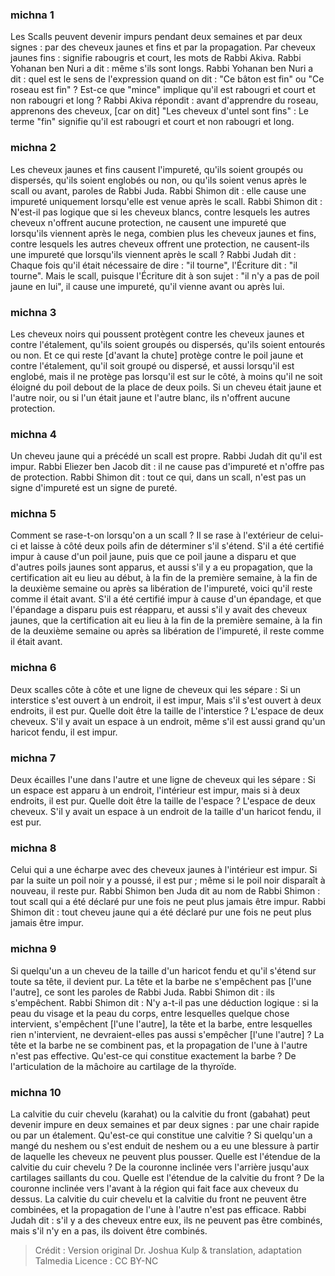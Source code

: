 
### michna 1
Les Scalls peuvent devenir impurs pendant deux semaines et par deux signes : par des cheveux jaunes et fins et par la propagation. Par cheveux jaunes fins : signifie rabougris et court, les mots de Rabbi Akiva. Rabbi Yohanan ben Nuri a dit : même s'ils sont longs. Rabbi Yohanan ben Nuri a dit : quel est le sens de l'expression quand on dit : "Ce bâton est fin" ou "Ce roseau est fin" ? Est-ce que "mince" implique qu'il est rabougri et court et non rabougri et long ? Rabbi Akiva répondit : avant d'apprendre du roseau, apprenons des cheveux, [car on dit] "Les cheveux d'untel sont fins" : Le terme "fin" signifie qu'il est rabougri et court et non rabougri et long.

### michna 2
Les cheveux jaunes et fins causent l'impureté, qu'ils soient groupés ou dispersés, qu'ils soient englobés ou non, ou qu'ils soient venus après le scall ou avant, paroles de Rabbi Juda. Rabbi Shimon dit : elle cause une impureté uniquement lorsqu'elle est venue après le scall. Rabbi Shimon dit : N'est-il pas logique que si les cheveux blancs, contre lesquels les autres cheveux n'offrent aucune protection, ne causent une impureté que lorsqu'ils viennent après le nega, combien plus les cheveux jaunes et fins, contre lesquels les autres cheveux offrent une protection, ne causent-ils une impureté que lorsqu'ils viennent après le scall ? Rabbi Judah dit : Chaque fois qu'il était nécessaire de dire : "il tourne", l'Écriture dit : "il tourne". Mais le scall, puisque l'Écriture dit à son sujet : "il n'y a pas de poil jaune en lui", il cause une impureté, qu'il vienne avant ou après lui.

### michna 3
Les cheveux noirs qui poussent protègent contre les cheveux jaunes et contre l'étalement, qu'ils soient groupés ou dispersés, qu'ils soient entourés ou non. Et ce qui reste [d'avant la chute] protège contre le poil jaune et contre l'étalement, qu'il soit groupé ou dispersé, et aussi lorsqu'il est englobé, mais il ne protège pas lorsqu'il est sur le côté, à moins qu'il ne soit éloigné du poil debout de la place de deux poils. Si un cheveu était jaune et l'autre noir, ou si l'un était jaune et l'autre blanc, ils n'offrent aucune protection.

### michna 4
Un cheveu jaune qui a précédé un scall est propre. Rabbi Judah dit qu'il est impur. Rabbi Eliezer ben Jacob dit : il ne cause pas d'impureté et n'offre pas de protection. Rabbi Shimon dit : tout ce qui, dans un scall, n'est pas un signe d'impureté est un signe de pureté.

### michna 5
Comment se rase-t-on lorsqu'on a un scall ? Il se rase à l'extérieur de celui-ci et laisse à côté deux poils afin de déterminer s'il s'étend. S'il a été certifié impur à cause d'un poil jaune, puis que ce poil jaune a disparu et que d'autres poils jaunes sont apparus, et aussi s'il y a eu propagation, que la certification ait eu lieu au début, à la fin de la première semaine, à la fin de la deuxième semaine ou après sa libération de l'impureté, voici qu'il reste comme il était avant. S'il a été certifié impur à cause d'un épandage, et que l'épandage a disparu puis est réapparu, et aussi s'il y avait des cheveux jaunes, que la certification ait eu lieu à la fin de la première semaine, à la fin de la deuxième semaine ou après sa libération de l'impureté, il reste comme il était avant.

### michna 6
Deux scalles côte à côte et une ligne de cheveux qui les sépare : Si un interstice s'est ouvert à un endroit, il est impur, Mais s'il s'est ouvert à deux endroits, il est pur. Quelle doit être la taille de l'interstice ?  L'espace de deux cheveux. S'il y avait un espace à un endroit, même s'il est aussi grand qu'un haricot fendu, il est impur.

### michna 7
Deux écailles l'une dans l'autre et une ligne de cheveux qui les sépare : Si un espace est apparu à un endroit, l'intérieur est impur, mais si à deux endroits, il est pur. Quelle doit être la taille de l'espace ?  L'espace de deux cheveux. S'il y avait un espace à un endroit de la taille d'un haricot fendu, il est pur.

### michna 8
Celui qui a une écharpe avec des cheveux jaunes à l'intérieur est impur. Si par la suite un poil noir y a poussé, il est pur ; même si le poil noir disparaît à nouveau, il reste pur. Rabbi Shimon ben Juda dit au nom de Rabbi Shimon : tout scall qui a été déclaré pur une fois ne peut plus jamais être impur. Rabbi Shimon dit : tout cheveu jaune qui a été déclaré pur une fois ne peut plus jamais être impur.

### michna 9
Si quelqu'un a un cheveu de la taille d'un haricot fendu et qu'il s'étend sur toute sa tête, il devient pur. La tête et la barbe ne s'empêchent pas [l'une l'autre], ce sont les paroles de Rabbi Juda. Rabbi Shimon dit : ils s'empêchent. Rabbi Shimon dit : N'y a-t-il pas une déduction logique : si la peau du visage et la peau du corps, entre lesquelles quelque chose intervient, s'empêchent [l'une l'autre], la tête et la barbe, entre lesquelles rien n'intervient, ne devraient-elles pas aussi s'empêcher [l'une l'autre] ? La tête et la barbe ne se combinent pas, et la propagation de l'une à l'autre n'est pas effective. Qu'est-ce qui constitue exactement la barbe ? De l'articulation de la mâchoire au cartilage de la thyroïde.

### michna 10
La calvitie du cuir chevelu (karahat) ou la calvitie du front (gabahat) peut devenir impure en deux semaines et par deux signes : par une chair rapide ou par un étalement. Qu'est-ce qui constitue une calvitie ? Si quelqu'un a mangé du neshem ou s'est enduit de neshem ou a eu une blessure à partir de laquelle les cheveux ne peuvent plus pousser. Quelle est l'étendue de la calvitie du cuir chevelu ? De la couronne inclinée vers l'arrière jusqu'aux cartilages saillants du cou. Quelle est l'étendue de la calvitie du front ? De la couronne inclinée vers l'avant à la région qui fait face aux cheveux du dessus. La calvitie du cuir chevelu et la calvitie du front ne peuvent être combinées, et la propagation de l'une à l'autre n'est pas efficace. Rabbi Judah dit : s'il y a des cheveux entre eux, ils ne peuvent pas être combinés, mais s'il n'y en a pas, ils doivent être combinés.

>Crédit : Version original Dr. Joshua Kulp & translation, adaptation Talmedia
>Licence : CC BY-NC